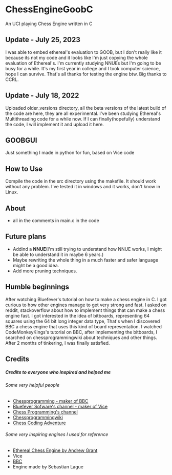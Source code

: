 # ChessEngineGoobC
An UCI playing Chess Engine written in C

## Update - July 25, 2023
I was able to embed ethereal's evaluation to GOOB, but I don't really like it because its not my code and it looks like I'm just copying the whole evaluation of Ethereal's. I'm currently studying NNUEs but I'm going to be busy for a while. It's my first year in college and I took computer science, hope I can survive. That's all thanks for testing the engine btw. Big thanks to CCRL.

## Update - July 18, 2022
Uploaded older_versions directory, all the beta versions of the latest build of the code are here, they are all experimental.
I've been studying Ethereal's Multithreading code for a while now. If I can finally(hopefully) understand the code, I will implement it and upload it here.

## GOOBGUI
Just something I made in python for fun, based on Vice code

## How to Use
Compile the code in the src directory using the makefile. It should work without any problem.
I've tested it in windows and it works, don't know in Linux.

## About
* all in the comments in main.c in the code

## Future plans
* Addind a **NNUE**(I'm still trying to understand how NNUE works, I might be able to understand it in maybe 6 years.)
* Maybe rewriting the whole thing in a much faster and safer language might be a good idea.
* Add more pruning techniques.

## Humble beginnings
After watching Bluefever's tutorial on how to make a chess engine in C. I got curious to how other engines manage to get very strong and fast. I asked on reddit, stackoverflow about how to implement things that can make a chess engine fast. I got interested in the idea of bitboards, representing 64 squares using the 64 bit long integer data type, That's when I discovered BBC a chess engine that uses this kind of board representation.
I watched CodeMonkeyKings's tutorial on BBC, after implementing the bitboards, I searched on chessprogrammingwiki about techniques and other things. After 2 months of tinkering, I was finally satisfied.


## Credits
##### Credits to everyone who inspired and helped me

###### Some very helpful people
* [Chessprogramming - maker of BBC](https://www.youtube.com/@chessprogramming591)
* [Bluefever Sofware's channel - maker of Vice](https://www.youtube.com/user/BlueFeverSoft)
* [Chess Programming's channel](https://www.youtube.com/channel/UCB9-prLkPwgvlKKqDgXhsMQ)
* [Chessprogrammingwiki](https://www.chessprogramming.org/Main_Page)
* [Chess Coding Adventure](https://youtu.be/U4ogK0MIzqk)

###### Some very inspiring engines I used for reference
* [Ethereal Chess Engine by Andrew Grant](https://github.com/AndyGrant/Ethereal)
* Vice
* [BBC](https://github.com/maksimKorzh/bbc)
* Engine made by Sebastian Lague

